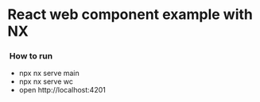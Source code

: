 # React web component example with NX

###  How to run 

- npx nx serve main
- npx nx serve wc
- open http://localhost:4201
